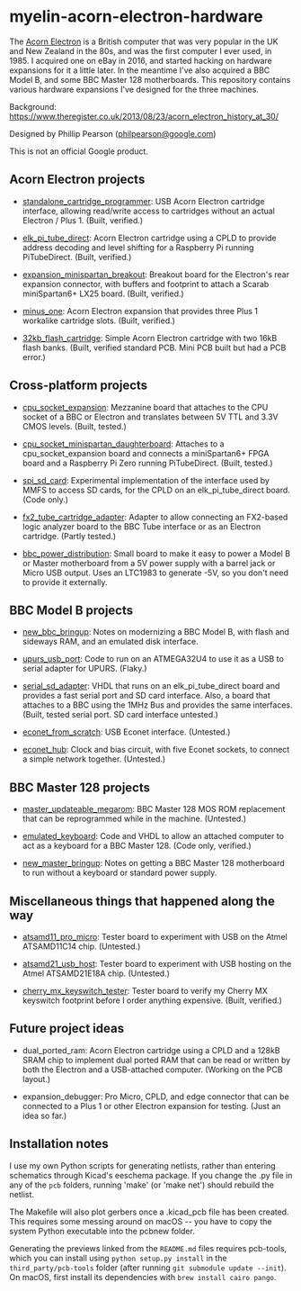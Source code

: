 myelin-acorn-electron-hardware
==============================

The [Acorn Electron](https://en.wikipedia.org/wiki/Acorn_Electron) is a British computer that was very popular in the UK and New
Zealand in the 80s, and was the first computer I ever used, in 1985.  I acquired
one on eBay in 2016, and started hacking on hardware expansions for it a little
later.  In the meantime I've also acquired a BBC Model B, and some BBC Master
128 motherboards.  This repository contains various hardware expansions I've
designed for the three machines.

Background: https://www.theregister.co.uk/2013/08/23/acorn_electron_history_at_30/

Designed by Phillip Pearson (philpearson@google.com)

This is not an official Google product.

Acorn Electron projects
-----------------------

- [standalone_cartridge_programmer](standalone_cartridge_programmer/):
  USB Acorn Electron cartridge interface, allowing read/write access
  to cartridges without an actual Electron / Plus 1.  (Built,
  verified.)

- [elk_pi_tube_direct](elk_pi_tube_direct/): Acorn Electron cartridge
  using a CPLD to provide address decoding and level shifting for a
  Raspberry Pi running PiTubeDirect.  (Built, verified.)

- [expansion_minispartan_breakout](expansion_minispartan_breakout/):
  Breakout board for the Electron's rear expansion connector, with
  buffers and footprint to attach a Scarab miniSpartan6+ LX25 board.
  (Built, verified.)

- [minus_one](minus_one/): Acorn Electron expansion that provides
  three Plus 1 workalike cartridge slots.  (Built, verified.)

- [32kb_flash_cartridge](32kb_flash_cartridge/): Simple Acorn Electron
  cartridge with two 16kB flash banks.  (Built, verified standard PCB.
  Mini PCB built but had a PCB error.)

Cross-platform projects
-----------------------

- [cpu_socket_expansion](cpu_socket_expansion/): Mezzanine board that attaches
  to the CPU socket of a BBC or Electron and translates between 5V TTL and 3.3V
  CMOS levels. (Built, tested.)

- [cpu_socket_minispartan_daughterboard](cpu_socket_minispartan_daughterboard/):
  Attaches to a cpu_socket_expansion board and connects a miniSpartan6+ FPGA
  board and a Raspberry Pi Zero running PiTubeDirect.  (Built, tested.)

- [spi_sd_card](spi_sd_card/): Experimental implementation of the interface
  used by MMFS to access SD cards, for the CPLD on an elk_pi_tube_direct board.
  (Code only.)

- [fx2_tube_cartridge_adapter](fx2_tube_cartridge_adapter/): Adapter to allow
  connecting an FX2-based logic analyzer board to the BBC Tube interface or
  as an Electron cartridge.  (Partly tested.)

- [bbc_power_distribution](bbc_power_distribution/): Small board to
  make it easy to power a Model B or Master motherboard from a 5V
  power supply with a barrel jack or Micro USB output.  Uses an
  LTC1983 to generate -5V, so you don't need to provide it externally.

BBC Model B projects
--------------------

- [new_bbc_bringup](new_bbc_bringup/): Notes on modernizing a BBC Model B,
  with flash and sideways RAM, and an emulated disk interface.

- [upurs_usb_port](upurs_usb_port/): Code to run on an ATMEGA32U4 to
  use it as a USB to serial adapter for UPURS.  (Flaky.)

- [serial_sd_adapter](serial_sd_adapter/): VHDL that runs on an
  elk_pi_tube_direct board and provides a fast serial port and SD card
  interface.  Also, a board that attaches to a BBC using the 1MHz Bus and
  provides the same interfaces.  (Built, tested serial port.  SD card interface
  untested.)

- [econet_from_scratch](econet_from_scratch/): USB Econet interface.
  (Untested.)

- [econet_hub](econet_hub/): Clock and bias circuit, with five Econet sockets,
  to connect a simple network together.  (Untested.)

BBC Master 128 projects
-----------------------

- [master_updateable_megarom](master_updateable_megarom/): BBC Master 128 MOS
  ROM replacement that can be reprogrammed while in the machine.  (Untested.)

- [emulated_keyboard](emulated_keyboard/): Code and VHDL to allow an attached
  computer to act as a keyboard for a BBC Master 128.  (Code only, verified.)

- [new_master_bringup](new_master_bringup/): Notes on getting a BBC Master 128
  motherboard to run without a keyboard or standard power supply.

Miscellaneous things that happened along the way
------------------------------------------------

- [atsamd11_pro_micro](atsamd11_pro_micro/): Tester board to experiment with
  USB on the Atmel ATSAMD11C14 chip.  (Untested.)

- [atsamd21_usb_host](atsamd21_usb_host/): Tester board to experiment with
  USB hosting on the Atmel ATSAMD21E18A chip.  (Untested.)

- [cherry_mx_keyswitch_tester](cherry_mx_keyswitch_tester/): Tester board to
  verify my Cherry MX keyswitch footprint before I order anything expensive.
  (Built, verified.)

Future project ideas
--------------------

- dual_ported_ram: Acorn Electron cartridge using a CPLD and a 128kB
  SRAM chip to implement dual ported RAM that can be read or written
  by both the Electron and a USB-attached computer.  (Working on the
  PCB layout.)

- expansion_debugger: Pro Micro, CPLD, and edge connector that can be
  connected to a Plus 1 or other Electron expansion for testing.
  (Just an idea so far.)

Installation notes
------------------

I use my own Python scripts for generating netlists, rather than entering
schematics through Kicad's eeschema package.  If you change the .py file in
any of the `pcb` folders, running 'make' (or 'make net') should rebuild the
netlist.

The Makefile will also plot gerbers once a .kicad_pcb file has been created.
This requires some messing around on macOS -- you have to copy the system
Python executable into the pcbnew folder.

Generating the previews linked from the `README.md` files requires pcb-tools,
which you can install using `python setup.py install` in the `third_party/pcb-tools` folder (after running `git submodule update --init`).  On macOS, first
install its dependencies with `brew install cairo pango`.
